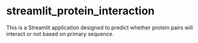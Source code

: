 # streamlit_protein_interaction
This is a Streamlit application designed to predict whether protein pairs will interact or not based on primary sequence.
